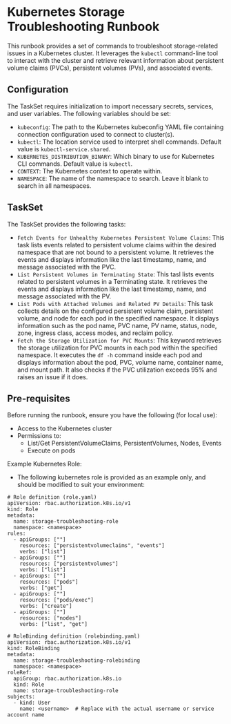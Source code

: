 # Kubernetes Storage Troubleshooting Runbook

This runbook provides a set of commands to troubleshoot storage-related issues in a Kubernetes cluster. It leverages the `kubectl` command-line tool to interact with the cluster and retrieve relevant information about persistent volume claims (PVCs), persistent volumes (PVs), and associated events.


## Configuration

The TaskSet requires initialization to import necessary secrets, services, and user variables. The following variables should be set:

- `kubeconfig`: The path to the Kubernetes kubeconfig YAML file containing connection configuration used to connect to cluster(s).
- `kubectl`: The location service used to interpret shell commands. Default value is `kubectl-service.shared`.
- `KUBERNETES_DISTRIBUTION_BINARY`: Which binary to use for Kubernetes CLI commands. Default value is `kubectl`.
- `CONTEXT`: The Kubernetes context to operate within.
- `NAMESPACE`: The name of the namespace to search. Leave it blank to search in all namespaces.

## TaskSet

The TaskSet provides the following tasks:

- `Fetch Events for Unhealthy Kubernetes Persistent Volume Claims`: This task lists events related to persistent volume claims within the desired namespace that are not bound to a persistent volume. It retrieves the events and displays information like the last timestamp, name, and message associated with the PVC.
- `List Persistent Volumes in Terminating State`: This tasl lists events related to persistent volumes in a Terminating state. It retrieves the events and displays information like the last timestamp, name, and message associated with the PV.
- `List Pods with Attached Volumes and Related PV Details`: This task collects details on the configured persistent volume claim, persistent volume, and node for each pod in the specified namespace. It displays information such as the pod name, PVC name, PV name, status, node, zone, ingress class, access modes, and reclaim policy.
- `Fetch the Storage Utilization for PVC Mounts`: This keyword retrieves the storage utilization for PVC mounts in each pod within the specified namespace. It executes the `df -h` command inside each pod and displays information about the pod, PVC, volume name, container name, and mount path. It also checks if the PVC utilization exceeds 95% and raises an issue if it does.

## Pre-requisites

Before running the runbook, ensure you have the following (for local use):

- Access to the Kubernetes cluster
- Permissions to: 
    - List/Get PersistentVolumeClaims, PersistentVolumes, Nodes, Events
    - Execute on pods

Example Kubernetes Role: 
- The following kubernetes role is provided as an example only, and should be modified to suit your environment: 
```
# Role definition (role.yaml)
apiVersion: rbac.authorization.k8s.io/v1
kind: Role
metadata:
  name: storage-troubleshooting-role
  namespace: <namespace>
rules:
  - apiGroups: [""]
    resources: ["persistentvolumeclaims", "events"]
    verbs: ["list"]
  - apiGroups: [""]
    resources: ["persistentvolumes"]
    verbs: ["list"]
  - apiGroups: [""]
    resources: ["pods"]
    verbs: ["get"]
  - apiGroups: [""]
    resources: ["pods/exec"]
    verbs: ["create"]
  - apiGroups: [""]
    resources: ["nodes"]
    verbs: ["list", "get"]

# RoleBinding definition (rolebinding.yaml)
apiVersion: rbac.authorization.k8s.io/v1
kind: RoleBinding
metadata:
  name: storage-troubleshooting-rolebinding
  namespace: <namespace>
roleRef:
  apiGroup: rbac.authorization.k8s.io
  kind: Role
  name: storage-troubleshooting-role
subjects:
  - kind: User
    name: <username>  # Replace with the actual username or service account name

```

